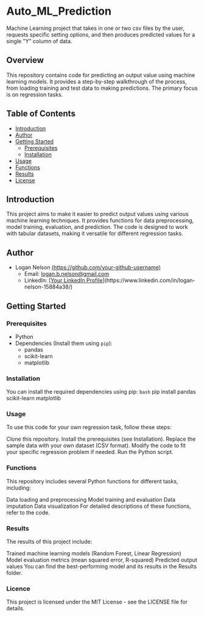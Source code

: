 # Auto_ML_Prediction
Machine Learning project that takes in one or two csv files by the user, requests specific setting options, and then produces predicted values for a single "Y" column of data.

## Overview
This repository contains code for predicting an output value using machine learning models. It provides a step-by-step walkthrough of the process, from loading training and test data to making predictions. The primary focus is on regression tasks.

## Table of Contents
- [Introduction](#introduction)
- [Author](#author)
- [Getting Started](#getting-started)
  - [Prerequisites](#prerequisites)
  - [Installation](#installation)
- [Usage](#usage)
- [Functions](#functions)
- [Results](#results)
- [License](#license)

## Introduction
This project aims to make it easier to predict output values using various machine learning techniques. It provides functions for data preprocessing, model training, evaluation, and prediction. The code is designed to work with tabular datasets, making it versatile for different regression tasks.

## Author
- Logan Nelson [(https://github.com/your-github-username)](https://github.com/loganbnelson)
  - Email: logan.b.nelson@gmail.com
  - LinkedIn: [[Your LinkedIn Profile]([https://www.linkedin.com/in/your-linkedin-profile/](https://www.linkedin.com/in/logan-nelson-15884a38/))](https://www.linkedin.com/in/logan-nelson-15884a38/)

## Getting Started
### Prerequisites
- Python
- Dependencies (Install them using `pip`):
  - pandas
  - scikit-learn
  - matplotlib

### Installation
You can install the required dependencies using pip:
```bash```
pip install pandas scikit-learn matplotlib

### Usage
To use this code for your own regression task, follow these steps:

Clone this repository.
Install the prerequisites (see Installation).
Replace the sample data with your own dataset (CSV format).
Modify the code to fit your specific regression problem if needed.
Run the Python script.

### Functions
This repository includes several Python functions for different tasks, including:

Data loading and preprocessing
Model training and evaluation
Data imputation
Data visualization
For detailed descriptions of these functions, refer to the code.

### Results
The results of this project include:

Trained machine learning models (Random Forest, Linear Regression)
Model evaluation metrics (mean squared error, R-squared)
Predicted output values
You can find the best-performing model and its results in the Results folder.

### Licence
This project is licensed under the MIT License - see the LICENSE file for details.
